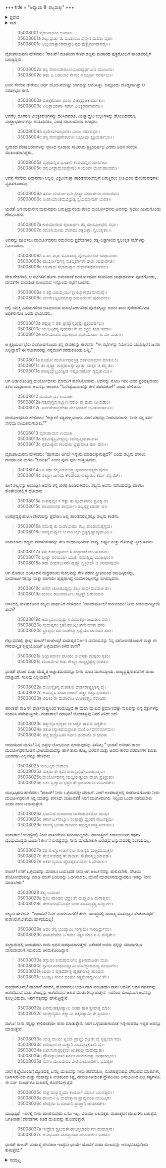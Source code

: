 +++
title = "ಅಧ್ಯಾಯ 8: ಶಲ್ಯವಾಕ್ಯಃ"
+++

<details><summary>ಪ್ರವೇಶ</summary>


।।   ಓಂ ಓಂ ನಮೋ ನಾರಾಯಣಾಯ।।   ಶ್ರೀ ವೇದವ್ಯಾಸಾಯ ನಮಃ ।।

ಶ್ರೀ ಕೃಷ್ಣದ್ವೈಪಾಯನ ವೇದವ್ಯಾಸ ವಿರಚಿತ  

**ಶ್ರೀ ಮಹಾಭಾರತ**

**ಉದ್ಯೋಗ ಪರ್ವ**

**ಸೇನೋದ್ಯೋಗ ಪರ್ವ**

**ಅಧ್ಯಾಯ 8**


</details>


<details><summary>ಸಾರ</summary>

ಮಹಾಸೇನೆಯೊಂದಿಗೆ ಪಾಂಡವರನ್ನು ಸೇರಲು ಬರುತ್ತಿದ್ದ ಶಲ್ಯನನ್ನು ದುರ್ಯೋಧನನು ಅವನ ಮಾರ್ಗದಲ್ಲಿ ಸ್ವಲಂಕೃತ ಸಭೆಗಳನ್ನು ರಚಿಸಿ, ಸತ್ಕರಿಸಿ ಸಂತೋಷಗೊಳಿಸಿ ಯುದ್ಧದಲ್ಲಿ ಅವನ ಸಹಾಯವನ್ನು ವರವಾಗಿ ಪಡೆದುದು (1-14). ಅನಂತರ ಶಲ್ಯನು ಯುಧಿಷ್ಠಿರನಿಗೆ ನಡೆದುದೆಲ್ಲವನ್ನೂ ತಿಳಿಸಿದುದು (15-24). ಶಲ್ಯನು ಕರ್ಣಾರ್ಜುನರ ದ್ವಂದ್ವ ರಥಯುದ್ಧದಲ್ಲಿ ಕರ್ಣನ ಸಾರಥಿಯಾಗಬೇಕಾಗಿ ಬಂದಾಗ ಅವನ ತೇಜೋವಧೆಯನ್ನು ಮಾಡಿ ತನಗೆ ಸಹಾಯಮಾಡಬೇಕೆಂದು ಯುಧಿಷ್ಠಿರನು ಕೇಳಿಕೊಳ್ಳುವುದು (25-27). ಹಾಗೆಯೇ ಮಾಡುತ್ತೇನೆಂದು ಹೇಳಿ ಶಲ್ಯನು ಇಂದ್ರನಿಗೂ ಕಷ್ಟವೊದಗಿ ಬಂದರೂ ನಂತರ ವಿಜಯವನ್ನು ಪಡೆದಂತೆ ಯುಧಿಷ್ಠಿರನೂ ವಿಜಯವನ್ನು ಪಡೆಯುವನೆಂದು ಹೇಳುವುದು (28-37).

</details>


> 05008001 ವೈಶಂಪಾಯನ ಉವಾಚ।  
05008001a ಶಲ್ಯಃ ಶ್ರುತ್ವಾ ತು ದೂತಾನಾಂ ಸೈನ್ಯೇನ ಮಹತಾ ವೃತಃ।  
05008001c ಅಭ್ಯಯಾತ್ಪಾಂಡವಾನ್ರಾಜನ್ಸಹ ಪುತ್ರೈರ್ಮಹಾರಥೈಃ।।

ವೈಶಂಪಾಯನನು ಹೇಳಿದನು: “ರಾಜನ್! ದೂತರಿಂದ ಕೇಳಿದ ಶಲ್ಯನು ಮಹಾರಥ ಪುತ್ರರೊಂದಿಗೆ ಪಾಂಡವರಲ್ಲಿಗೆ ಬರುತ್ತಿದ್ದನು.

> 05008002a ತಸ್ಯ ಸೇನಾನಿವೇಶೋಽಭೂದಧ್ಯರ್ಧಮಿವ ಯೋಜನಂ।  
05008002c ತಥಾ ಹಿ ಬಹುಲಾಂ ಸೇನಾಂ ಸ ಬಿಭರ್ತಿ ನರರ್ಷಭಃ।।

ಅವನ ಸೇನೆಯ ಡೇರೆಯು ಅರ್ಧ ಯೋಜನೆಯಷ್ಟು ಜಾಗವನ್ನು ಆವರಿಸಿತ್ತು. ಅಷ್ಟೊಂದು ದೊಡ್ಡದಾಗಿತ್ತು ಆ ನರರ್ಷಭನ ಸೇನೆ.

> 05008003a ವಿಚಿತ್ರಕವಚಾಃ ಶೂರಾ ವಿಚಿತ್ರಧ್ವಜಕಾರ್ಮುಕಾಃ।  
05008003c ವಿಚಿತ್ರಾಭರಣಾಃ ಸರ್ವೇ ವಿಚಿತ್ರರಥವಾಹನಾಃ।।

ಅವರೆಲ್ಲ ಶೂರರೂ ವಿಚಿತ್ರಕವಚಗಳನ್ನು ಧರಿಸಿದವರೂ, ವಿಚಿತ್ರ ಧ್ವಜ-ಬಿಲ್ಲುಗಳನ್ನು ಹೊಂದಿದವರೂ, ವಿಚಿತ್ರಾಭರಣಗಳನ್ನು ಧರಿಸಿದವರೂ, ವಿಚಿತ್ರ ರಥವಾಹನರೂ ಆಗಿದ್ದರು.

> 05008004a ಸ್ವದೇಶವೇಷಾಭರಣಾ ವೀರಾಃ ಶತಸಹಸ್ರಶಃ।   
05008004c ತಸ್ಯ ಸೇನಾಪ್ರಣೇತಾರೋ ಬಭೂವುಃ ಕ್ಷತ್ರಿಯರ್ಷಭಾಃ।।

ಸ್ವದೇಶದ ವೇಷಾಭರಣಗಳನ್ನು ಧರಿಸಿದ ನೂರಾರು ಸಾವಿರಾರು ಕ್ಷತ್ರಿಯರ್ಷಭ ವೀರರು ಅವನ ಸೇನೆಯ ಮುಖಂಡರಾಗಿದ್ದರು.

> 05008005a ವ್ಯಥಯನ್ನಿವ ಭೂತಾನಿ ಕಂಪಯನ್ನಿವ ಮೇದಿನೀಂ।  
05008005c ಶನೈರ್ವಿಶ್ರಾಮಯನ್ಸೇನಾಂ ಸ ಯಯೌ ಯೇನ ಪಾಂಡವಃ।।

ಅವನ ಸೇನೆಯು ನಿಧಾನವಾಗಿ ಅಲ್ಲಲ್ಲಿ ವಿಶ್ರಮಿಸುತ್ತಾ ಪಾಂಡವರಿರುವಲ್ಲಿಗೆ ಬರುತ್ತಿರಲು ಭೂಮಿಯ ಮೇಲಿರುವವುಗಳು ವ್ಯಥಿತಗೊಂಡವು.

> 05008006a ತತೋ ದುರ್ಯೋಧನಃ ಶ್ರುತ್ವಾ ಮಹಾಸೇನಂ ಮಹಾರಥಂ।  
05008006c ಉಪಾಯಾಂತಮಭಿದ್ರುತ್ಯ ಸ್ವಯಮಾನರ್ಚ ಭಾರತ।।

ಭಾರತ! ಆಗ ಮಹಾಸೇನ ಮಹಾರಥನು ಬರುತ್ತಿದ್ದಾನೆಂದು ಕೇಳಿದ ದುರ್ಯೋಧನನು ಅವನನ್ನು ಸ್ವಯಂ ಎದಿರುಗೊಂಡು ಗೌರವಿಸಿದನು.

> 05008007a ಕಾರಯಾಮಾಸ ಪೂಜಾರ್ಥಂ ತಸ್ಯ ದುರ್ಯೋಧನಃ ಸಭಾಃ।  
05008007c ರಮಣೀಯೇಷು ದೇಶೇಷು ರತ್ನಚಿತ್ರಾಃ ಸ್ವಲಂಕೃತಾಃ।।

ಅವನನ್ನು ಪೂಜಿಸಲು ದುರ್ಯೋಧನನು ರಮಣೀಯ ಪ್ರದೇಶಗಳಲ್ಲಿ ರತ್ನ-ಚಿತ್ರಗಳಿಂದ ಸ್ವಲಂಕೃತ ಸಭೆಗಳನ್ನು ನಿರ್ಮಿಸಿದನು.

> 05008008a ಸ ತಾಃ ಸಭಾಃ ಸಮಾಸಾದ್ಯ ಪೂಜ್ಯಮಾನೋ ಯಥಾಮರಃ।  
05008008c ದುರ್ಯೋಧನಸ್ಯ ಸಚಿವೈರ್ದೇಶೇ ದೇಶೇ ಯಥಾರ್ಹತಃ।  
05008008e ಆಜಗಾಮ ಸಭಾಮನ್ಯಾಂ ದೇವಾವಸಥವರ್ಚಸಂ।।

ದೇಶ ದೇಶಗಳಲ್ಲಿ ಆ ಸಭೆಗಳಿಗೆ ಹೋಗಿ ಅಮರನಂತೆ ದುರ್ಯೋಧನನ ಸಚಿವರಿಂದ ಯಥಾರ್ಹನಾಗಿ ಪೂಜೆಗೊಂಡು, ದೇವತೆಗಳ ವಾಸದಂತೆ ಶೋಭಿಸುವ ಇನ್ನೊಂದು ಸಭೆಗೆ ಬಂದನು.

> 05008009a ಸ ತತ್ರ ವಿಷಯೈರ್ಯುಕ್ತಃ ಕಲ್ಯಾಣೈರತಿಮಾನುಷೈಃ।  
05008009c ಮೇನೇಽಭ್ಯಧಿಕಮಾತ್ಮಾನಮವಮೇನೇ ಪುರಂದರಂ।।

ಅಲ್ಲಿ ಯುಕ್ತ ವಿಷಯಗಳಿಂದ ಅತಿಮಾನುಷ ಸುಖಭೋಗಗಳಿಂದ ಪೂಜಿಸಲ್ಪಟ್ಟು ಅವನು ತಾನು ಪುರಂದರನಿಗಿಂತ ಅಧಿಕನೇನೋ ಎಂದು ಭಾವಿಸಿದನು.

> 05008010a ಪಪ್ರಚ್ಚ ಸ ತತಃ ಪ್ರೇಷ್ಯಾನ್ಪ್ರಹೃಷ್ಟಃ ಕ್ಷತ್ರಿಯರ್ಷಭಃ।  
05008010c ಯುಧಿಷ್ಠಿರಸ್ಯ ಪುರುಷಾಃ ಕೇ ನು ಚಕ್ರುಃ ಸಭಾ ಇಮಾಃ।  
05008010e ಆನೀಯಂತಾಂ ಸಭಾಕಾರಾಃ ಪ್ರದೇಯಾರ್ಹಾ ಹಿ ಮೇ ಮತಾಃ।।

ಆ ಕ್ಷತ್ರಿಯರ್ಷಭನು ಸಂತೋಷಗೊಂಡು ತನ್ನ ಸೇವಕರನ್ನು ಕೇಳಿದನು: “ಈ ಸಭೆಗಳನ್ನು ನಿರ್ಮಿಸಿದ ಯುಧಿಷ್ಠಿರನ ಜನರು ಎಲ್ಲಿದ್ದಾರೆ? ಈ ಸಭಾಕಾರರನ್ನು ನನ್ನೆದುರಿಗೆ ಕರೆದುಕೊಂಡು ಬನ್ನಿ.”

> 05008011a ಗೂಢೋ ದುರ್ಯೋಧನಸ್ತತ್ರ ದರ್ಶಯಾಮಾಸ ಮಾತುಲಂ।  
05008011c ತಂ ದೃಷ್ಟ್ವಾ ಮದ್ರರಾಜಸ್ತು ಜ್ಞಾತ್ವಾ ಯತ್ನಂ ಚ ತಸ್ಯ ತಂ।  
05008011e ಪರಿಷ್ವಜ್ಯಾಬ್ರವೀತ್ಪ್ರೀತ ಇಷ್ಟೋಽರ್ಥೋ ಗೃಹ್ಯತಾಮಿತಿ।।

ಆಗ ಅಡಗಿಕೊಂಡಿದ್ದ ದುರ್ಯೋಧನನು ಮಾವನಿಗೆ ಕಾಣಿಸಿಕೊಂಡನು. ಅವನನ್ನು ನೋಡಿ ಇದು ಅವನ ಪ್ರಯತ್ನವೆಂದು ತಿಳಿದ ಮದ್ರರಾಜನು ಅವನನ್ನು ಆಲಂಗಿಸಿ “ನಿನಗಿಷ್ಟವಾದುದನ್ನು ಕೇಳಿ ಪಡೆದುಕೋ!” ಎಂದು ಹೇಳಿದನು.

> 05008012 ದುರ್ಯೋಧನ ಉವಾಚ।  
05008012a ಸತ್ಯವಾಗ್ಭವ ಕಲ್ಯಾಣ ವರೋ ವೈ ಮಮ ದೀಯತಾಂ।  
05008012c ಸರ್ವಸೇನಾಪ್ರಣೇತಾ ಮೇ ಭವಾನ್ ಭವಿತುಮರ್ಹತಿ।।

ದುರ್ಯೋಧನನು ಹೇಳಿದನು: “ಕಲ್ಯಾಣ! ಸತ್ಯವಾಗ್ಮಿಯಾಗು. ನನಗೆ ವರವನ್ನು ನೀಡುವವನಾಗು. ನೀನು ನನ್ನ ಸರ್ವ ಸೇನೆಯ ನಾಯಕನಾಗಬೇಕು.””

> 05008013 ವೈಶಂಪಾಯನ ಉವಾಚ।  
05008013a ಕೃತಮಿತ್ಯಬ್ರವೀಚ್ಚಲ್ಯಃ ಕಿಮನ್ಯತ್ಕ್ರಿಯತಾಮಿತಿ।  
05008013c ಕೃತಮಿತ್ಯೇವ ಗಾಂಧಾರಿಃ ಪ್ರತ್ಯುವಾಚ ಪುನಃ ಪುನಃ।।

ವೈಶಂಪಾಯನನು ಹೇಳಿದನು: “ಹಾಗೆಯೇ ಆಗಲಿ! ಇನ್ನೇನು ಮಾಡಲಿಕ್ಕಾಗುತ್ತದೆ?” ಎಂದು ಶಲ್ಯನು ಹೇಳಲು ಗಾಂಧಾರಿಯ ಮಗನು “ಆಯಿತು” ಎಂದು ಪುನಃ ಪುನಃ ಉತ್ತರಿಸಿದನು.

> 05008014a  ಸ ತಥಾ ಶಲ್ಯಮಾಮಂತ್ರ್ಯ ಪುನರಾಯಾತ್ಸ್ವಕಂ ಪುರಂ।  
05008014c ಶಲ್ಯೋ ಜಗಾಮ ಕೌಂತೇಯಾನಾಖ್ಯಾತುಂ ಕರ್ಮ ತಸ್ಯ ತತ್।।

ಹೀಗೆ ಶಲ್ಯನನ್ನು ಆಮಂತ್ರಿಸಿ ಅವನು ತನ್ನ ಪುರಕ್ಕೆ ಹಿಂದಿರುಗಿದನು. ಶಲ್ಯನು ಅವನು ನಡೆಸಿದುದನ್ನು ಹೇಳಲು ಕೌಂತೇಯನಲ್ಲಿಗೆ ಹೋದನು.

> 05008015a ಉಪಪ್ಲವ್ಯಂ ಸ ಗತ್ವಾ ತು ಸ್ಕಂಧಾವಾರಂ ಪ್ರವಿಶ್ಯ ಚ।  
05008015c ಪಾಂಡವಾನಥ ತಾನ್ಸರ್ವಾಂ ಶಲ್ಯಸ್ತತ್ರ ದದರ್ಶ ಹ।।

ಉಪಪ್ಲವ್ಯಕ್ಕೆ ಹೋಗಿ ಡೇರೆಯನ್ನು ಪ್ರವೇಶಿಸಿ ಅಲ್ಲಿ ಪಾಂಡವರೆಲ್ಲರನ್ನೂ ಶಲ್ಯನು ಕಂಡನು.

> 05008016a ಸಮೇತ್ಯ ತು ಮಹಾಬಾಹುಃ ಶಲ್ಯಃ ಪಾಂಡುಸುತೈಸ್ತದಾ।  
05008016c ಪಾದ್ಯಮರ್ಘ್ಯಂ ಚ ಗಾಂ ಚೈವ ಪ್ರತ್ಯಗೃಹ್ಣಾದ್ಯಥಾವಿಧಿ।।

ಮಹಾಬಾಹು ಶಲ್ಯನು ಪಾಂಡುಸುತರನ್ನು ಸೇರಿ ಯಥಾವಿಧಿಯಾಗಿ ಪಾದ್ಯ, ಅರ್ಘ್ಯ ಮತ್ತು ಗೋವನ್ನು ಸ್ವೀಕರಿಸಿದನು.

> 05008017a ತತಃ ಕುಶಲಪೂರ್ವಂ ಸ ಮದ್ರರಾಜೋಽರಿಸೂದನಃ।  
05008017c ಪ್ರೀತ್ಯಾ ಪರಮಯಾ ಯುಕ್ತಃ ಸಮಾಶ್ಲಿಷ್ಯ ಯುಧಿಷ್ಠಿರಂ।।  
05008018a ತಥಾ ಭೀಮಾರ್ಜುನೌ ಹೃಷ್ಟೌ ಸ್ವಸ್ರೀಯೌ ಚ ಯಮಾವುಭೌ।

ಆಗ ಮೊದಲು ಅರಿಸೂದನ ಮದ್ರರಾಜನು ಕುಶಲವನ್ನು ಕೇಳಿ ಪರಮ ಪ್ರೀತಿಯಿಂದ ಯುಧಿಷ್ಠಿರನನ್ನು, ಭೀಮಾರ್ಜುನರನ್ನೂ ಮತ್ತು ಹಾಗೆಯೇ ಹೃಷ್ಟರಾಗಿದ್ದ ಯಮಳರಿಬ್ಬರನ್ನೂ ಬಿಗಿದಪ್ಪಿದನು.

> 05008018c ಆಸನೇ ಚೋಪವಿಷ್ಟಸ್ತು ಶಲ್ಯಃ ಪಾರ್ಥಮುವಾಚ ಹ।।  
05008019a ಕುಶಲಂ ರಾಜಶಾರ್ದೂಲ ಕಚ್ಚಿತ್ತೇ ಕುರುನಂದನ।

ಆಸನದಲ್ಲಿ ಕುಳಿತುಕೊಂಡ ಶಲ್ಯನು ಪಾರ್ಥನಿಗೆ ಹೇಳಿದನು: “ರಾಜಶಾರ್ದೂಲ! ಕುರುನಂದನ! ನೀನು ಕುಶಲವಾಗಿದ್ದೀಯೆ ತಾನೇ?

> 05008019c ಅರಣ್ಯವಾಸಾದ್ದಿಷ್ಟ್ಯಾಸಿ ವಿಮುಕ್ತೋ ಜಯತಾಂ ವರ।।  
05008020a ಸುದುಷ್ಕರಂ ಕೃತಂ ರಾಜನ್ನಿರ್ಜನೇ ವಸತಾ ವನೇ।  
05008020c ಭ್ರಾತೃಭಿಃ ಸಹ ರಾಜೇಂದ್ರ ಕೃಷ್ಣಯಾ ಚಾನಯಾ ಸಹ।।

ಗೆಲ್ಲುವವರಲ್ಲಿ ಶ್ರೇಷ್ಠ! ರಾಜನ್! ರಾಜೇಂದ್ರ! ಸುದುಷ್ಕರ ನಿರ್ಜನ ವನವಾಸವನ್ನು ನಿನ್ನ ಸಹೋದರರೊಂದಿಗೆ ಮತ್ತು ಈ ಗೌರವಾನ್ವಿತೆ ಕೃಷ್ಣೆಯೊಂದಿಗೆ ಒಳ್ಳೆಯದಾಗಿ ಕಳೆದೆ ತಾನೇ?

> 05008021a ಅಜ್ಞಾತವಾಸಂ ಘೋರಂ ಚ ವಸತಾ ದುಷ್ಕರಂ ಕೃತಂ।  
05008021c ದುಃಖಮೇವ ಕುತಃ ಸೌಖ್ಯಂ ರಾಜ್ಯಭ್ರಷ್ಟಸ್ಯ ಭಾರತ।।

ಭಾರತ! ಘೋರ ಮತ್ತು ದುಷ್ಕೃತ ಅಜ್ಞಾತವಾಸವನ್ನೂ ನೀನು ಮಾಡಿ ಮುಗಿಸಿದ್ದೀಯೆ. ರಾಜ್ಯಭ್ರಷ್ಟನಾದವನಿಗೆ ದುಃಖ ಮಾತ್ರವಿದೆ. ಸುಖವು ಎಲ್ಲಿಯದು?

> 05008022a ದುಃಖಸ್ಯೈತಸ್ಯ ಮಹತೋ ಧಾರ್ತರಾಷ್ಟ್ರಕೃತಸ್ಯ ವೈ।  
05008022c ಅವಾಪ್ಸ್ಯಸಿ ಸುಖಂ ರಾಜನ್ ಹತ್ವಾ ಶತ್ರೂನ್ಪರಂತಪ।।  
05008023a ವಿದಿತಂ ತೇ ಮಹಾರಾಜ ಲೋಕತತ್ತ್ವಂ ನರಾಧಿಪ।

ಪರಂತಪ! ರಾಜನ್! ಧಾರ್ತರಾಷ್ಟ್ರನಿಂದ ತಂದೊಡ್ಡಿದ ಈ ಮಹಾ ದುಃಖದ ಪ್ರಮಾಣದಷ್ಟೇ ಸುಖವನ್ನು ನಿನ್ನ ಶತ್ರುಗಳನ್ನು ಸಂಹರಿಸಿ ಪಡೆಯುತ್ತೀಯೆ. ಮಹಾರಾಜ! ನರಾಧಿಪ! ಲೋಕತತ್ವವು ನಿನಗೆ ತಿಳಿದೇ ಇದೆ.

> 05008023c ತಸ್ಮಾಲ್ಲೋಭಕೃತಂ ಕಿಂ ಚಿತ್ತವ ತಾತ ನ ವಿದ್ಯತೇ।।  
05008024a ತತೋಽಸ್ಯಾಕಥಯದ್ರಾಜಾ ದುರ್ಯೋಧನಸಮಾಗಮಂ।  
05008024c ತಚ್ಚ ಶುಶ್ರೂಷಿತಂ ಸರ್ವಂ ವರದಾನಂ ಚ ಭಾರತ।

ಆದುದರಿಂದ ಮಗೂ! ನಿನ್ನ ಚಿತ್ತವು ಲೋಭದಿಂದ ಮಾಡುವುದನ್ನು ತಿಳಿದಿಲ್ಲ.” ಭಾರತ! ಅನಂತರ ರಾಜಾ ದುರ್ಯೋಧನನೊಡನೆ ಭೇಟಿಯಾದುದನ್ನು ಹೇಳಿ ತಾನು ಕೊಟ್ಟ ಭರವಸೆ ಮತ್ತು ಅವನು ಕೇಳಿದ ವರದಾನಗಳ ಕುರಿತು ವಿವರವಾಗಿ ಎಲ್ಲವನ್ನೂ ಹೇಳಿದನು.

> 05008025 ಯುಧಿಷ್ಠಿರ ಉವಾಚ।  
05008025a ಸುಕೃತಂ ತೇ ಕೃತಂ ರಾಜನ್ಪ್ರಹೃಷ್ಟೇನಾಂತರಾತ್ಮನಾ।   
05008025c ದುರ್ಯೋಧನಸ್ಯ ಯದ್ವೀರ ತ್ವಯಾ ವಾಚಾ ಪ್ರತಿಶ್ರುತಂ।  
05008025e ಏಕಂ ತ್ವಿಚ್ಚಾಮಿ ಭದ್ರಂ ತೇ ಕ್ರಿಯಮಾಣಂ ಮಹೀಪತೇ।।

ಯುಧಿಷ್ಠಿರನು ಹೇಳಿದನು: “ರಾಜನ್! ನೀನು ಒಳ್ಳೆಯದನ್ನೇ ಮಾಡಿದೆ. ವೀರ! ಅಂತರಾತ್ಮದಲ್ಲಿ ಸಂತೋಷಗೊಂಡು ನೀನು ದುರ್ಯೋಧನನಿಗೆ ನಿನ್ನ ಮಾತನ್ನು ಕೇಳಿಸಿದೆ. ಮಹೀಪತೇ! ನಿನಗೆ ಮಂಗಳವಾಗಲಿ. ನಿನ್ನಿಂದ ಒಂದೇ ನಡೆಯಬೇಕು ಎಂದು ನಾನು ಬಯಸುತ್ತೇನೆ.

> 05008026a ಭವಾನಿಹ ಮಹಾರಾಜ ವಾಸುದೇವಸಮೋ ಯುಧಿ।  
05008026c ಕರ್ಣಾರ್ಜುನಾಭ್ಯಾಂ ಸಂಪ್ರಾಪ್ತೇ ದ್ವೈರಥೇ ರಾಜಸತ್ತಮ।  
05008026e ಕರ್ಣಸ್ಯ ಭವತಾ ಕಾರ್ಯಂ ಸಾರಥ್ಯಂ ನಾತ್ರ ಸಂಶಯಃ।।

ಮಹಾರಾಜ! ಯುದ್ಧದಲ್ಲಿ ನೀನು ವಾಸುದೇವನ ಸಮನಾಗಿದ್ದೀಯೆ. ರಾಜಸತ್ತಮ! ಕರ್ಣಾರ್ಜುನರ ರಥಗಳ ದ್ವಂದ್ವಯುದ್ಧವು ಬಂದಾಗ ಕರ್ಣನ ಸಾರಥ್ಯವನ್ನು ನೀನು ಮಾಡಬೇಕಾಗಿ ಬರುತ್ತದೆ ಎನ್ನುವುದರಲ್ಲಿ ಸಂಶಯವಿಲ್ಲ.

> 05008027a ತತ್ರ ಪಾಲ್ಯೋಽರ್ಜುನೋ ರಾಜನ್ಯದಿ ಮತ್ಪ್ರಿಯಮಿಚ್ಚಸಿ।  
05008027c ತೇಜೋವಧಶ್ಚ ತೇ ಕಾರ್ಯಃ ಸೌತೇರಸ್ಮಜ್ಜಯಾವಹಃ।  
05008027e ಅಕರ್ತವ್ಯಮಪಿ ಹ್ಯೇತತ್ಕರ್ತುಮರ್ಹಸಿ ಮಾತುಲ।।

ರಾಜನ್! ನನಗೆ ಒಳ್ಳೆಯದನ್ನು ಮಾಡಲು ಬಯಸಿದರೆ ನೀನು ಆಗ ಅರ್ಜುನನನ್ನು ಪಾಲಿಸಬೇಕು. ಸೌತಿಯ ತೇಜೋವಧೆಯನ್ನು ಮಾಡಿ ನಮಗೆ ಜಯವನ್ನು ಒದಗಿಸಬೇಕು. ಮಾವ! ಮಾಡಬಾರದುದ್ದಾದರೂ ಇದನ್ನು ನೀನು ಮಾಡಬೇಕು.”

> 05008028 ಶಲ್ಯ ಉವಾಚ।  
05008028a ಶೃಣು ಪಾಂಡವ ಭದ್ರಂ ತೇ ಯದ್ಬ್ರವೀಷಿ ದುರಾತ್ಮನಃ।  
05008028c ತೇಜೋವಧನಿಮಿತ್ತಂ ಮಾಂ ಸೂತಪುತ್ರಸ್ಯ ಸಮ್ಯುಗೇ।।

ಶಲ್ಯನು ಹೇಳಿದನು: “ಪಾಂಡವ! ನಿನಗೆ ಮಂಗಳವಾಗಲಿ! ಕೇಳು. ಯುದ್ಧದಲ್ಲಿ ದುರಾತ್ಮ ಸೂತಪುತ್ರನ ತೇಜೋವಧೆಗೆ ಕಾರಣನಾಗಬೇಕೆಂದು ಹೇಳಿದೆಯಲ್ಲ!

> 05008029a ಅಹಂ ತಸ್ಯ ಭವಿಷ್ಯಾಮಿ ಸಂಗ್ರಾಮೇ ಸಾರಥಿರ್ಧ್ರುವಂ।  
05008029c ವಾಸುದೇವೇನ ಹಿ ಸಮಂ ನಿತ್ಯಂ ಮಾಂ ಸ ಹಿ ಮನ್ಯತೇ।।

ಸಂಗ್ರಾಮದಲ್ಲಿ ಖಂಡಿತವಾಗಿ ನಾನು ಅವನ ಸಾರಥಿಯಾಗುತ್ತೇನೆ. ಏಕೆಂದರೆ ಅವನು ನನ್ನನ್ನು ಯಾವಾಗಲೂ ವಾಸುದೇವನಿಗೆ ಸಮನೆಂದು ತಿಳಿದುಕೊಂಡಿದ್ದಾನೆ.

> 05008030a ತಸ್ಯಾಹಂ ಕುರುಶಾರ್ದೂಲ ಪ್ರತೀಪಮಹಿತಂ ವಚಃ।  
05008030c ಧ್ರುವಂ ಸಂಕಥಯಿಷ್ಯಾಮಿ ಯೋದ್ಧುಕಾಮಸ್ಯ ಸಂಯುಗೇ।।  
05008031a ಯಥಾ ಸ ಹೃತದರ್ಪಶ್ಚ ಹೃತತೇಜಾಶ್ಚ ಪಾಂಡವ।  
05008031c ಭವಿಷ್ಯತಿ ಸುಖಂ ಹಂತುಂ ಸತ್ಯಮೇತದ್ಬ್ರವೀಮಿ ತೇ।।

ಕುರುಶಾರ್ದೂಲ! ಪಾಂಡವ! ರಣದಲ್ಲಿ ಹೋರಾಡಲು ಬಯಸಿದಾಗ ಖಂಡಿತವಾಗಿ ನಾನು ಅವನಿಗೆ ಅವನ ದರ್ಪವನ್ನು ಅಪಹರಿಸುವ ಮತ್ತು ತೇಜಸ್ಸನ್ನು ಅಪಹರಿಸುವ ಅಹಿತ ಮಾತುಗಳನ್ನಾಡುತ್ತೇನೆ. ಇದರಿಂದ ಸುಲಭವಾಗಿ ಅವನನ್ನು ಕೊಲ್ಲಬಹುದು. ನಿನಗೆ ಸತ್ಯವನ್ನು ಹೇಳುತ್ತಿದ್ದೇನೆ.

> 05008032a ಏವಮೇತತ್ಕರಿಷ್ಯಾಮಿ ಯಥಾ ತಾತ ತ್ವಮಾತ್ಥ ಮಾಂ।  
05008032c ಯಚ್ಚಾನ್ಯದಪಿ ಶಕ್ಷ್ಯಾಮಿ ತತ್ಕರಿಷ್ಯಾಮಿ ತೇ ಪ್ರಿಯಂ।।

ಮಗೂ! ನೀನು ನನ್ನನ್ನು ಕೇಳಿದಂತೆಯೇ ನಾನು ಮಾಡುತ್ತೇನೆ. ನಿನಗೆ ಒಳ್ಳೆಯದಾಗುವಂತೆ ಇನ್ನೇನಾದರೂ ಇದ್ದರೆ ಅದನ್ನೂ ಮಾಡುತ್ತೇನೆ.

> 05008033a ಯಚ್ಚ ದುಃಖಂ ತ್ವಯಾ ಪ್ರಾಪ್ತಂ ದ್ಯೂತೇ ವೈ ಕೃಷ್ಣಯಾ ಸಹ।  
05008033c ಪರುಷಾಣಿ ಚ ವಾಕ್ಯಾನಿ ಸೂತಪುತ್ರಕೃತಾನಿ ವೈ।।  
05008034a ಜಟಾಸುರಾತ್ಪರಿಕ್ಲೇಶಃ ಕೀಚಕಾಚ್ಚ ಮಹಾದ್ಯುತೇ।  
05008034c ದ್ರೌಪದ್ಯಾಧಿಗತಂ ಸರ್ವಂ ದಮಯಂತ್ಯಾ ಯಥಾಶುಭಂ।।  
05008035a ಸರ್ವಂ ದುಃಖಮಿದಂ ವೀರ ಸುಖೋದರ್ಕಂ ಭವಿಷ್ಯತಿ।

ವೀರ! ಕೃಷ್ಣೆಯೊಂದಿಗೆ ದ್ಯೂತದಲ್ಲಿ ಏನೆಲ್ಲ ದುಃಖವನ್ನು ನೀನು ಪಡೆದೆಯೋ, ಸೂತಪುತ್ರನಾಡಿದ ಪೌರುಷದ ಮಾತುಗಳು, ಜಟಾಸುರನಿಂದ ಮತ್ತು ಮಹಾದ್ಯುತಿ ಕೀಚಕರಿಂದ ಕಷ್ಟ, ದಮಯಂತಿಯಂತೆ ದ್ರೌಪದಿಯು ಅನುಭವಿಸಿದ ಎಲ್ಲ ಕಷ್ಟಗಳೂ, ಈ ಸರ್ವ ದುಃಖಗಳೂ ಸುಖದಲ್ಲಿ ಕೊನೆಗೊಳ್ಳುತ್ತವೆ.

> 05008035c ನಾತ್ರ ಮನ್ಯುಸ್ತ್ವಯಾ ಕಾರ್ಯೋ ವಿಧಿರ್ಹಿ ಬಲವತ್ತರಃ।।  
05008036a ದುಃಖಾನಿ ಹಿ ಮಹಾತ್ಮಾನಃ ಪ್ರಾಪ್ನುವಂತಿ ಯುಧಿಷ್ಠಿರ।  
05008036c ದೇವೈರಪಿ ಹಿ ದುಃಖಾನಿ ಪ್ರಾಪ್ತಾನಿ ಜಗತೀಪತೇ।।

ಯುಧಿಷ್ಠಿರ! ಇದರಲ್ಲಿ ನೀನು ದುಃಖಿಸುವುದು ಏನೂ ಇಲ್ಲ. ವಿಧಿಯೇ ಬಲವತ್ತರ. ಮಹಾತ್ಮರಿಗೆ ದುಃಖಗಳು ಬರುತ್ತವೆ. ಜಗತೀಪತೇ! ದೇವತೆಗಳು ಕೂಡ ದುಃಖವನ್ನು ಹೊಂದುತ್ತಾರೆ.

> 05008037a ಇಂದ್ರೇಣ ಶ್ರೂಯತೇ ರಾಜನ್ಸಭಾರ್ಯೇಣ ಮಹಾತ್ಮನಾ।  
05008037c ಅನುಭೂತಂ ಮಹದ್ದುಃಖಂ ದೇವರಾಜೇನ ಭಾರತ।।

ಭಾರತ! ರಾಜನ್! ಮಹಾತ್ಮ ದೇವರಾಜ ಇಂದ್ರನು ಭಾರ್ಯೆಯೊಡನೆ ಮಹಾ ದುಃಖವನ್ನು ಅನುಭವಿಸಿದ್ದನೆಂದು ಕೇಳುತ್ತೇವೆ.”


<details><summary>ಸಮಾಪ್ತಿ</summary>


ಇತಿ ಶ್ರೀ ಮಹಾಭಾರತೇ ಉದ್ಯೋಗ ಪರ್ವಣಿ ಸೇನೋದ್ಯೋಗ ಪರ್ವಣಿ ಶಲ್ಯವಾಕ್ಯೇ ಅಷ್ಟಮೋಽಧ್ಯಾಯಃ।  
ಇದು ಶ್ರೀ ಮಹಾಭಾರತದಲ್ಲಿ ಉದ್ಯೋಗ ಪರ್ವದಲ್ಲಿ ಸೇನೋದ್ಯೋಗ ಪರ್ವದಲ್ಲಿ ಶಲ್ಯವಾಕ್ಯ ಎನ್ನುವ ಎಂಟನೆಯ ಅಧ್ಯಾಯವು।


</details>
